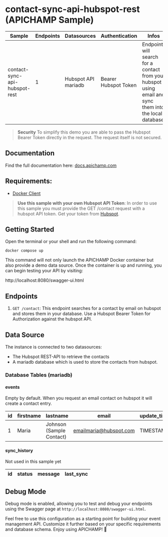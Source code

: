 # contact-sync-api-hubspot-rest (APICHAMP Sample)

| Sample                                 | Endpoints | Datasources                | Authentication       | Infos                                                                                                   |
|----------------------------------------|-----------|----------------------------|----------------------|---------------------------------------------------------------------------------------------------------|
 contact-sync-api-hubspot-rest           | 1         | Hubspot API <br/> mariadb  | Bearer Hubspot Token | Endpoint will search for a contact from your hubspot using email and sync them into the local database. |

> **Security** To simplify this demo you are able to pass the Hubspot Bearer Token directly in the request. 
> The request itself is not secured.

## Documentation
Find the full documentation here: [docs.apichamp.com](https://docs.apichamp.com)

## Requirements:
- [Docker Client](https://docs.docker.com/get-started/overview/)

> **Use this sample with your own Hubspot API Token**: In order to use this sample you must provide the GET /contact request with a hubspot API token. Get your token from [Hubspot](https://developers.hubspot.com/docs/api/oauth/tokens).

## Getting Started

Open the terminal or your shell and run the following command:

```docker compose up```

This command will not only launch the APICHAMP Docker container but also provide a demo
data source. Once the container is up and running, you can begin testing your API by visiting:

http://localhost:8080/swagger-ui.html

## Endpoints

1. `GET /contact`: This endpoint searches for a contact by email on hubspot and stores them in your database. Use a Hubspot Bearer Token for Authorization against the hubspot API.

## Data Source

The instance is connected to two datasources: 

- The Hubspot REST-API to retrieve the contacts
- A mariadb database which is used to store the contacts from hubspot. 

### Database Tables (mariadb)

#### events

Empty by default. When you request an email contact on hubspot it will create a contact entry.

| id | firstname | lastname                 | email                  | update_time |
|----|-----------|--------------------------|------------------------|-------------|
| 1  | Maria     | Johnson (Sample Contact) | emailmaria@hubspot.com | TIMESTAMP   |

#### sync_history

Not used in this sample yet

| id | status | message | last_sync |
|----|--------|---------|-----------|

## Debug Mode

Debug mode is enabled, allowing you to test and debug your endpoints using the Swagger page at `http://localhost:8080/swagger-ui.html`.

Feel free to use this configuration as a starting point for building your event management API. Customize it further based on your specific requirements and database schema. Enjoy using APICHAMP! 🎉